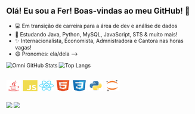 ## Olá! Eu sou a Fer! Boas-vindas ao meu GitHub! 👋


- 💻 Em transição de carreira para a área de dev e análise de dados
- 🌱 Estudando Java, Python, MySQL, JavaScript, STS & muito mais!
- ✨ Internacionalista, Economista, Admnistradora e Cantora nas horas vagas!
- 😄 Pronomes: ela/dela
-->


![Omni GitHub Stats](https://github-readme-stats.vercel.app/api?username=ferviotto&repo=ferviotto&show_icons=true&theme=omni)
![Top Langs](https://github-readme-stats.vercel.app/api/top-langs/?username=ferviotto&repo=ferviorro&layout=compact&theme=omni)

<div style="display: inline_block"><br>
  <img align="center" alt="Fer-Java" height="30" width="40" src="https://raw.githubusercontent.com/devicons/devicon/master/icons/java/java-plain.svg">
  <img align="center" alt="Fer-Js" height="30" width="40" src="https://raw.githubusercontent.com/devicons/devicon/master/icons/javascript/javascript-plain.svg">
  <img align="center" alt="Fer-React" height="30" width="40" src="https://raw.githubusercontent.com/devicons/devicon/master/icons/react/react-original.svg">
  <img align="center" alt="Fer-HTML" height="30" width="40" src="https://raw.githubusercontent.com/devicons/devicon/master/icons/html5/html5-original.svg">
  <img align="center" alt="Fer-CSS" height="30" width="40" src="https://raw.githubusercontent.com/devicons/devicon/master/icons/css3/css3-original.svg">
  <img align="center" alt="Fer-Python" height="30" width="40" src="https://raw.githubusercontent.com/devicons/devicon/master/icons/python/python-original.svg">
  <img align="center" alt="Fer-Jupyter" height="30" width="40" src="https://raw.githubusercontent.com/devicons/devicon/master/icons/jupyter/jupyter-original.svg">
</div>

##

<div> 
  <a href = "mailto:fernandavdgobbi@gmail.com"><img src="https://img.shields.io/badge/-Gmail-%23333?style=for-the-badge&logo=gmail&logoColor=white" target="_blank"></a>
  <a href="https://www.linkedin.com/in/fernanda-viotto-de-gobbi " target="_blank"><img src="https://img.shields.io/badge/-LinkedIn-%230077B5?style=for-the-badge&logo=linkedin&logoColor=white" target="_blank"></a> 
  
</div>
